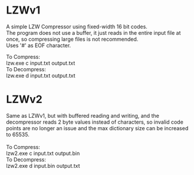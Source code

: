 # LZWv1
A simple LZW Compressor using fixed-width 16 bit codes.<br>
The program does not use a buffer, it just reads in the entire input file at once, so compressing large files is not recommended.<br>
Uses '#' as EOF character.<br>

To Compress:<br>
lzw.exe c input.txt output.txt<br>
To Decompress:<br>
lzw.exe d input.txt output.txt<br>

# LZWv2
Same as LZWv1, but with buffered reading and writing, and the decompressor reads 2 byte values instead of characters, so invalid code points are no longer an issue and the max dictionary size can be increased to 65535.<br>
<br>
To Compress:<br>
lzw2.exe c input.txt output.bin<br>
To Decompress:<br>
lzw2.exe d input.bin output.txt<br>

